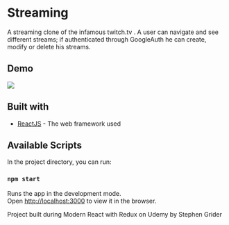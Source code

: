 # Streaming

A streaming clone of the infamous twitch.tv . 
A user can navigate and see different streams; if authenticated through GoogleAuth he can create, modify or delete his streams.

## Demo

![](https://media.giphy.com/media/t60kWX6RPRqucUPkGp/giphy.gif)

## Built with

* [ReactJS](https://reactjs.org/) - The web framework used

## Available Scripts

In the project directory, you can run:

### `npm start`

Runs the app in the development mode.<br>
Open [http://localhost:3000](http://localhost:3000) to view it in the browser.

Project built during Modern React with Redux on Udemy by Stephen Grider

